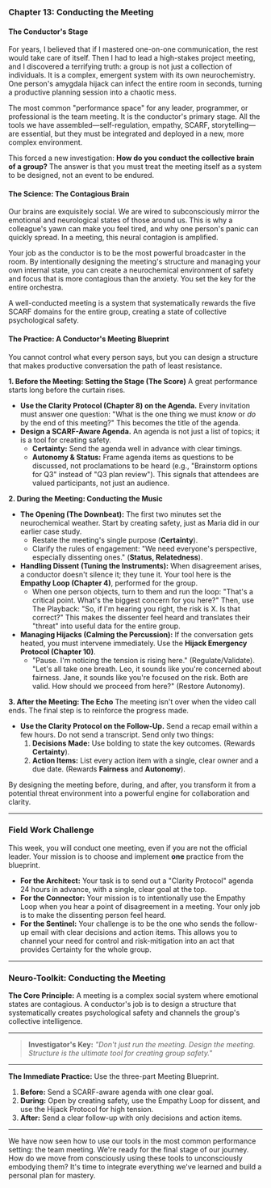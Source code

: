 ### **Chapter 13: Conducting the Meeting**
#### The Conductor's Stage

For years, I believed that if I mastered one-on-one communication, the rest would take care of itself. Then I had to lead a high-stakes project meeting, and I discovered a terrifying truth: a group is not just a collection of individuals. It is a complex, emergent system with its own neurochemistry. One person's amygdala hijack can infect the entire room in seconds, turning a productive planning session into a chaotic mess.

The most common "performance space" for any leader, programmer, or professional is the team meeting. It is the conductor's primary stage. All the tools we have assembled—self-regulation, empathy, SCARF, storytelling—are essential, but they must be integrated and deployed in a new, more complex environment.

This forced a new investigation: **How do you conduct the collective brain of a group?** The answer is that you must treat the meeting itself as a system to be designed, not an event to be endured.

#### **The Science: The Contagious Brain**

Our brains are exquisitely social. We are wired to subconsciously mirror the emotional and neurological states of those around us. This is why a colleague's yawn can make you feel tired, and why one person's panic can quickly spread. In a meeting, this neural contagion is amplified.

Your job as the conductor is to be the most powerful broadcaster in the room. By intentionally designing the meeting's structure and managing your own internal state, you can create a neurochemical environment of safety and focus that is more contagious than the anxiety. You set the key for the entire orchestra.

A well-conducted meeting is a system that systematically rewards the five SCARF domains for the entire group, creating a state of collective psychological safety.

#### **The Practice: A Conductor's Meeting Blueprint**

You cannot control what every person says, but you can design a structure that makes productive conversation the path of least resistance.

**1. Before the Meeting: Setting the Stage (The Score)**
A great performance starts long before the curtain rises.
*   **Use the Clarity Protocol (Chapter 8) on the Agenda.** Every invitation must answer one question: "What is the one thing we must *know* or *do* by the end of this meeting?" This becomes the title of the agenda.
*   **Design a SCARF-Aware Agenda.** An agenda is not just a list of topics; it is a tool for creating safety.
    *   **Certainty:** Send the agenda well in advance with clear timings.
    *   **Autonomy & Status:** Frame agenda items as questions to be discussed, not proclamations to be heard (e.g., "Brainstorm options for Q3" instead of "Q3 plan review"). This signals that attendees are valued participants, not just an audience.

**2. During the Meeting: Conducting the Music**
*   **The Opening (The Downbeat):** The first two minutes set the neurochemical weather. Start by creating safety, just as Maria did in our earlier case study.
    *   Restate the meeting's single purpose (**Certainty**).
    *   Clarify the rules of engagement: "We need everyone's perspective, especially dissenting ones." (**Status, Relatedness**).
*   **Handling Dissent (Tuning the Instruments):** When disagreement arises, a conductor doesn't silence it; they tune it. Your tool here is the **Empathy Loop (Chapter 4)**, performed for the group.
    *   When one person objects, turn to them and run the loop: "That's a critical point. What's the biggest concern for you here?" Then, use The Playback: "So, if I'm hearing you right, the risk is X. Is that correct?" This makes the dissenter feel heard and translates their "threat" into useful data for the entire group.
*   **Managing Hijacks (Calming the Percussion):** If the conversation gets heated, you must intervene immediately. Use the **Hijack Emergency Protocol (Chapter 10)**.
    *   "Pause. I'm noticing the tension is rising here." (Regulate/Validate). "Let's all take one breath. Leo, it sounds like you're concerned about fairness. Jane, it sounds like you're focused on the risk. Both are valid. How should we proceed from here?" (Restore Autonomy).

**3. After the Meeting: The Echo**
The meeting isn't over when the video call ends. The final step is to reinforce the progress made.
*   **Use the Clarity Protocol on the Follow-Up.** Send a recap email within a few hours. Do not send a transcript. Send only two things:
    1.  **Decisions Made:** Use bolding to state the key outcomes. (Rewards **Certainty**).
    2.  **Action Items:** List every action item with a single, clear owner and a due date. (Rewards **Fairness** and **Autonomy**).

By designing the meeting before, during, and after, you transform it from a potential threat environment into a powerful engine for collaboration and clarity.

---
### **Field Work Challenge**

This week, you will conduct one meeting, even if you are not the official leader. Your mission is to choose and implement **one** practice from the blueprint.

*   **For the Architect:** Your task is to send out a "Clarity Protocol" agenda 24 hours in advance, with a single, clear goal at the top.
*   **For the Connector:** Your mission is to intentionally use the Empathy Loop when you hear a point of disagreement in a meeting. Your only job is to make the dissenting person feel heard.
*   **For the Sentinel:** Your challenge is to be the one who sends the follow-up email with clear decisions and action items. This allows you to channel your need for control and risk-mitigation into an act that provides Certainty for the whole group.

---
### **Neuro-Toolkit: Conducting the Meeting**

**The Core Principle:**
A meeting is a complex social system where emotional states are contagious. A conductor's job is to design a structure that systematically creates psychological safety and channels the group's collective intelligence.

---

> **Investigator's Key:**
> *"Don't just run the meeting. Design the meeting. Structure is the ultimate tool for creating group safety."*

---

**The Immediate Practice:**
Use the three-part Meeting Blueprint.
1.  **Before:** Send a SCARF-aware agenda with one clear goal.
2.  **During:** Open by creating safety, use the Empathy Loop for dissent, and use the Hijack Protocol for high tension.
3.  **After:** Send a clear follow-up with only decisions and action items.

---

We have now seen how to use our tools in the most common performance setting: the team meeting. We're ready for the final stage of our journey. How do we move from consciously using these tools to unconsciously embodying them? It's time to integrate everything we've learned and build a personal plan for mastery.
      